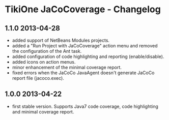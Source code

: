 # TikiOne JaCoCoverage - Changelog

## 1.1.0 2013-04-28

* added support of NetBeans Modules projects.
* added a "Run Project with JaCoCoverage" action menu and removed the configuration of the Ant task.
* added configuration of code highlighting and reporting (enable/disable).
* added icons on action menus.
* minor enhancement of the minimal coverage report.
* fixed errors when the JaCoCo JavaAgent doesn't generate JaCoCo report file (jacoco.exec).

## 1.0.0 2013-04-22

* first stable version. Supports Java7 code coverage, code highlighting and minimal coverage report.
